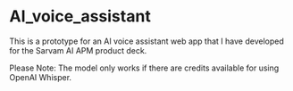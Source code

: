 # AI_voice_assistant
This is a prototype for an AI voice assistant web app that I have developed for the Sarvam AI APM product deck.

Please Note: The model only works if there are credits available for using OpenAI Whisper.
